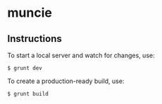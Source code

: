 # muncie

## Instructions

To start a local server and watch for changes, use:

```
$ grunt dev
```

To create a production-ready build, use:

```
$ grunt build
```